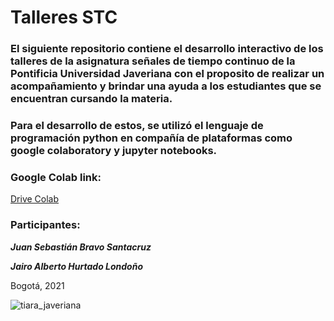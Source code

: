 # Talleres STC

### El siguiente repositorio contiene el desarrollo interactivo de los talleres de la asignatura señales de tiempo continuo de la Pontificia Universidad Javeriana con el proposito de realizar un acompañamiento y brindar una ayuda a los estudiantes que se encuentran cursando la materia.

### Para el desarrollo de estos, se utilizó el lenguaje de programación python en compañía de plataformas como google colaboratory y jupyter notebooks.

### Google Colab link:
[Drive Colab](https://drive.google.com/drive/folders/1y-Pu9QZiKRxtG3ebWjG9ucsxCLBmXtUL?usp=sharing)


### Participantes:

***Juan Sebastián Bravo Santacruz***

***Jairo Alberto Hurtado Londoño***

Bogotá, 2021

![tiara_javeriana](https://user-images.githubusercontent.com/66338785/170097179-68ccd82e-d333-4065-a76f-afb55e05f1b9.png)
